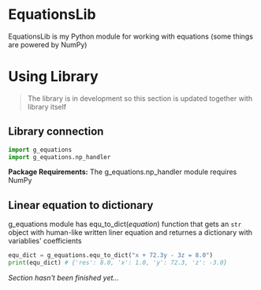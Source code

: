 # EquationsLib

EquationsLib is my Python module for working with equations (some things are powered by NumPy)

# Using Library

> The library is in development so this section is updated together with library itself

## Library connection

```py
import g_equations
import g_equations.np_handler
```

**Package Requirements:** The g_equations.np_handler module requires NumPy

## Linear equation to dictionary

g_equations module has equ_to_dict(_equation_) function that gets an `str` object with human-like written liner equation and returnes a dictionary with variablies' coefficients

```py
equ_dict = g_equations.equ_to_dict("x + 72.3y - 3z = 8.0")
print(equ_dict) # {'res': 8.0, 'x': 1.0, 'y': 72.3, 'z': -3.0}
```

_Section hasn't been finished yet..._
